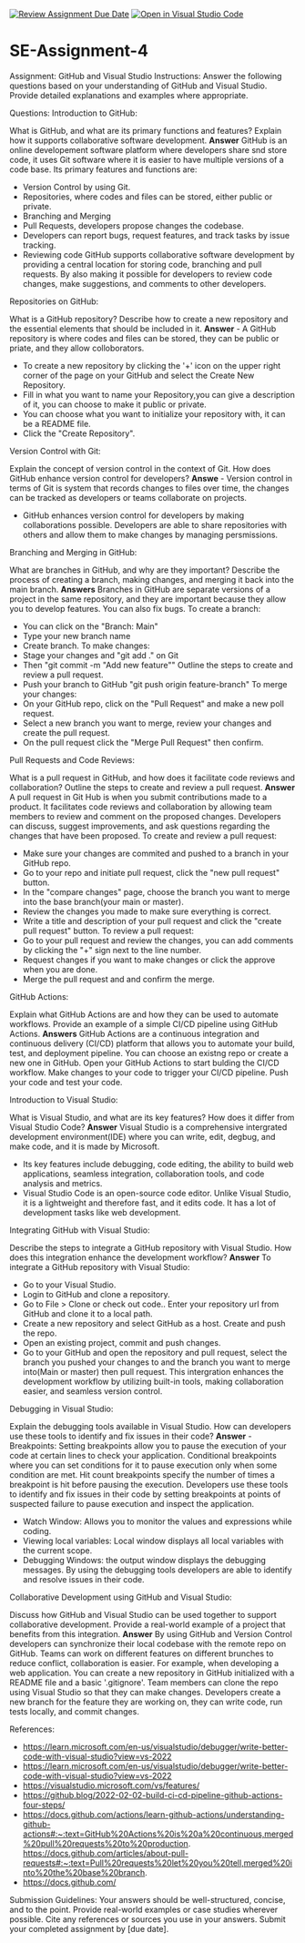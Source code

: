 [![Review Assignment Due Date](https://classroom.github.com/assets/deadline-readme-button-22041afd0340ce965d47ae6ef1cefeee28c7c493a6346c4f15d667ab976d596c.svg)](https://classroom.github.com/a/GvXCZgfk)
[![Open in Visual Studio Code](https://classroom.github.com/assets/open-in-vscode-2e0aaae1b6195c2367325f4f02e2d04e9abb55f0b24a779b69b11b9e10269abc.svg)](https://classroom.github.com/online_ide?assignment_repo_id=15329785&assignment_repo_type=AssignmentRepo)
# SE-Assignment-4
Assignment: GitHub and Visual Studio
Instructions:
Answer the following questions based on your understanding of GitHub and Visual Studio. Provide detailed explanations and examples where appropriate.

Questions:
Introduction to GitHub:

What is GitHub, and what are its primary functions and features? Explain how it supports collaborative software development.
**Answer** GitHub is an online developement software platform where developers share snd store code, it uses Git software where it is easier to have multiple versions of a code base. Its primary features and functions are:
- Version Control by using Git.
- Repositories, where codes and files can be stored, either public or private.
- Branching and Merging
- Pull Requests, developers propose changes the codebase.
- Developers can report bugs, request features, and track tasks by issue tracking.
- Reviewing code
GitHub supports collaborative software development by providing a central location for storing code, branching and pull requests. By also making it possible for developers to review code changes, make suggestions, and comments to other developers. 

Repositories on GitHub:

What is a GitHub repository? Describe how to create a new repository and the essential elements that should be included in it.
**Answer** - A GitHub repository is where codes and files can be stored, they can be public or priate, and they allow colloborators.
- To create a new repository by clicking the '+' icon on the upper right corner of the page on your GitHub and select the Create New Repository.
- Fill in what you want to name your Repository,you can give a description of it, you can choose to make it public or private.
- You can choose what you want to initialize your repository with, it can be a README file. 
- Click the "Create Repository".

Version Control with Git:

Explain the concept of version control in the context of Git. How does GitHub enhance version control for developers?
**Answe** - Version control in terms of Git is system that records changes to files over time, the changes can be tracked as developers or teams collaborate on projects. 
- GitHub enhances version control for developers by making collaborations possible. Developers are able to share repositories with others and allow them to make changes by managing persmissions.

Branching and Merging in GitHub:

What are branches in GitHub, and why are they important? Describe the process of creating a branch, making changes, and merging it back into the main branch.
**Answers** Branches in GitHub are separate versions of a project in the same repository, and they are important because they allow you to develop features. You can also fix bugs. To create a branch:
- You can click on the "Branch: Main" 
- Type your new branch name
- Create branch.
To make changes:
- Stage your changes and "git add ." on Git
- Then "git commit -m "Add new feature"" Outline the steps to create and review a pull request.
- Push your branch to GitHub "git push origin feature-branch"
To merge your changes: 
- On your GitHub repo, click on the "Pull Request" and make a new poll request.
- Select a new branch you want to merge, review your changes and create the pull request.
- On the pull request click the "Merge Pull Request" then confirm.

Pull Requests and Code Reviews:

What is a pull request in GitHub, and how does it facilitate code reviews and collaboration? Outline the steps to create and review a pull request.
**Answer** A pull request in Git Hub is when you submit contributions made to a product. It facilitates code reviews and collaboration by allowing team members to review and comment on the proposed changes. Developers can discuss, suggest improvements, and ask questions regarding the changes that have been proposed. To create and review a pull request:
- Make sure your changes are commited and pushed to a branch in your GitHub repo. 
- Go to your repo and initiate pull request, click the "new pull request" button.
- In the "compare changes" page, choose the branch you want to merge into the base branch(your main or master).
- Review the changes you made to make sure everything is correct.
- Write a title and description of your pull request and click the "create pull request" button. 
To review a pull request:
- Go to your pull request and review the changes, you can add comments by clicking the "+" sign next to the line number.
- Request changes if you want to make changes or click the approve when you are done. 
- Merge the pull request and and confirm the merge.

GitHub Actions:

Explain what GitHub Actions are and how they can be used to automate workflows. Provide an example of a simple CI/CD pipeline using GitHub Actions.
**Answers** GitHub Actions are a continuous integration and continuous delivery (CI/CD) platform that allows you to automate your build, test, and deployment pipeline. You can choose an existng repo or create a new one in GitHub. Open your GitHub Actions to start bulding the CI/CD workflow. Make changes to your code to trigger your CI/CD pipeline. Push your code and test your code. 

Introduction to Visual Studio:

What is Visual Studio, and what are its key features? How does it differ from Visual Studio Code?
**Answer** Visual Studio is a comprehensive intergrated development environment(IDE) where you can write, edit, degbug, and make code, and it is made by Microsoft.
- Its key features include debugging, code editing, the ability to build web applications, seamless integration, collaboration tools, and code analysis and metrics.
- Visual Studio Code is an open-source code editor. Unlike Visual Studio, it is a lightweight and therefore fast, and it edits code. It has a lot of development tasks like web development. 

Integrating GitHub with Visual Studio:

Describe the steps to integrate a GitHub repository with Visual Studio. How does this integration enhance the development workflow?
**Answer** To integrate a GitHub repository with Visual Studio:
- Go to your Visual Studio.
- Login to GitHub and clone a repository.
- Go to File > Clone or check out code.. Enter your repository url from GitHub and clone it to a local path. 
- Create a new repository and select GitHub as a host. Create and push the repo.
- Open an existing project, commit and push changes.
- Go to your GitHub and open the repository and pull request, select the branch you pushed your changes to and the branch you want to merge into(Main or master) then pull request.
This intergration enhances the development workflow by utilizing built-in tools, making collaboration easier, and seamless version control.

Debugging in Visual Studio:

Explain the debugging tools available in Visual Studio. How can developers use these tools to identify and fix issues in their code?
**Answer** - Breakpoints: Setting breakpoints allow you to pause the execution of your code at certain lines to check your application. Conditional breakpoints where you can set conditions for it to pause execution only when some condition are met. Hit count breakpoints specify the number of times a breakpoint is hit before pausing the execution. Developers use these tools to identify and fix issues in their code by setting breakpoints at points of suspected failure to pause execution and inspect the application. 
- Watch Window: Allows you to monitor the values and expressions while coding. 
- Viewing local variables: Local window displays all local variables with the current scope. 
- Debugging Windows: the output window displays the debugging messages.
By using the debugging tools developers are able to identify and resolve issues in their code.

Collaborative Development using GitHub and Visual Studio:

Discuss how GitHub and Visual Studio can be used together to support collaborative development. Provide a real-world example of a project that benefits from this integration.
**Answer** By using GitHub and Version Control developers can synchronize their local codebase with the remote repo on GitHub. Teams can work on different features on different brunches to reduce conflict, collaboration is easier. For example, when developing a web application. You can create a new repository in GitHub initialized with a README file and a basic '.gitignore'. Team members can clone the repo using Visual Studio so that they can make changes. Developers create a new branch for the feature they are working on, they can write code, run tests locally, and commit changes. 

References:
- https://learn.microsoft.com/en-us/visualstudio/debugger/write-better-code-with-visual-studio?view=vs-2022 
- https://learn.microsoft.com/en-us/visualstudio/debugger/write-better-code-with-visual-studio?view=vs-2022 
- https://visualstudio.microsoft.com/vs/features/ 
- https://github.blog/2022-02-02-build-ci-cd-pipeline-github-actions-four-steps/ 
- https://docs.github.com/actions/learn-github-actions/understanding-github-actions#:~:text=GitHub%20Actions%20is%20a%20continuous,merged%20pull%20requests%20to%20production. 
https://docs.github.com/articles/about-pull-requests#:~:text=Pull%20requests%20let%20you%20tell,merged%20into%20the%20base%20branch. 
- https://docs.github.com/ 

Submission Guidelines:
Your answers should be well-structured, concise, and to the point.
Provide real-world examples or case studies wherever possible.
Cite any references or sources you use in your answers.
Submit your completed assignment by [due date].
